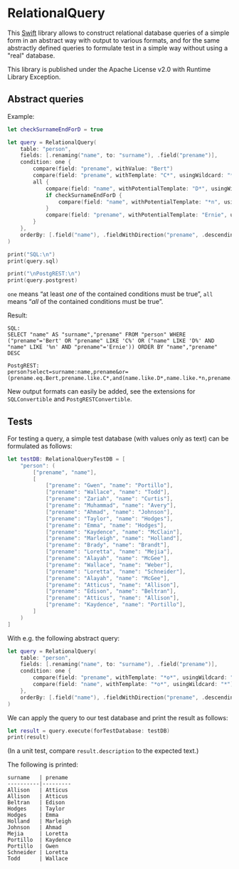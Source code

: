 # RelationalQuery

This [Swift](https://www.swift.org/) library allows to construct relational database queries of a simple form in an abstract way with output to various formats, and for the same abstractly defined queries to formulate test in a simple way without using a "real" database.

This library is published under the Apache License v2.0 with Runtime Library Exception.

## Abstract queries

Example:

```swift
let checkSurnameEndForD = true

let query = RelationalQuery(
    table: "person",
    fields: [.renaming("name", to: "surname"), .field("prename")],
    condition: one {
        compare(field: "prename", withValue: "Bert")
        compare(field: "prename", withTemplate: "C*", usingWildcard: "*")
        all {
            compare(field: "name", withPotentialTemplate: "D*", usingWildcard: "*")
            if checkSurnameEndForD {
                compare(field: "name", withPotentialTemplate: "*n", usingWildcard: "*")
            }
            compare(field: "prename", withPotentialTemplate: "Ernie", usingWildcard: "*")
        }
    },
    orderBy: [.field("name"), .fieldWithDirection("prename", .descending)]
)

print("SQL:\n")
print(query.sql)

print("\nPostgREST:\n")
print(query.postgrest)
```

`one` means “at least _one_ of the contained conditions must be true”, `all` means “_all_ of the contained conditions must be true”.

Result:

```text
SQL:
SELECT "name" AS "surname","prename" FROM "person" WHERE ("prename"='Bert' OR "prename" LIKE 'C%' OR ("name" LIKE 'D%' AND "name" LIKE '%n' AND "prename"='Ernie')) ORDER BY "name","prename" DESC

PostgREST:
person?select=surname:name,prename&or=(prename.eq.Bert,prename.like.C*,and(name.like.D*,name.like.*n,prename.eq.Ernie))&order=name,prename.desc"
```

New output formats can easily be added, see the extensions for `SQLConvertible` and `PostgRESTConvertible`.

## Tests

For testing a query, a simple test database (with values only as text) can be formulated as follows:

```swift
let testDB: RelationalQueryTestDB = [
    "person": (
        ["prename", "name"],
        [
            ["prename": "Gwen", "name": "Portillo"], 
            ["prename": "Wallace", "name": "Todd"], 
            ["prename": "Zariah", "name": "Curtis"], 
            ["prename": "Muhammad", "name": "Avery"], 
            ["prename": "Ahmad", "name": "Johnson"], 
            ["prename": "Taylor", "name": "Hodges"],
            ["prename": "Emma", "name": "Hodges"], 
            ["prename": "Kaydence", "name": "McClain"], 
            ["prename": "Marleigh", "name": "Holland"], 
            ["prename": "Brady", "name": "Brandt"], 
            ["prename": "Loretta", "name": "Mejia"], 
            ["prename": "Alayah", "name": "McGee"], 
            ["prename": "Wallace", "name": "Weber"], 
            ["prename": "Loretta", "name": "Schneider"], 
            ["prename": "Alayah", "name": "McGee"], 
            ["prename": "Atticus", "name": "Allison"], 
            ["prename": "Edison", "name": "Beltran"], 
            ["prename": "Atticus", "name": "Allison"], 
            ["prename": "Kaydence", "name": "Portillo"], 
        ]
    )
]
```

With e.g. the following abstract query:

```swift
let query = RelationalQuery(
    table: "person",
    fields: [.renaming("name", to: "surname"), .field("prename")],
    condition: one {
        compare(field: "prename", withTemplate: "*o*", usingWildcard: "*")
        compare(field: "name", withTemplate: "*o*", usingWildcard: "*")
    },
    orderBy: [.field("name"), .fieldWithDirection("prename", .descending)]
)
```

We can apply the query to our test database and print the result as follows:

```swift
let result = query.execute(forTestDatabase: testDB)
print(result)
```

(In a unit test, compare `result.description` to the expected text.)

The following is printed:

```text
surname   | prename 
----------|---------
Allison   | Atticus 
Allison   | Atticus 
Beltran   | Edison  
Hodges    | Taylor  
Hodges    | Emma    
Holland   | Marleigh
Johnson   | Ahmad   
Mejia     | Loretta 
Portillo  | Kaydence
Portillo  | Gwen    
Schneider | Loretta 
Todd      | Wallace 
```
